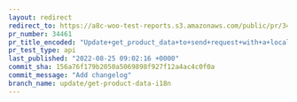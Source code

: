 ```yaml
---
layout: redirect
redirect_to: https://a8c-woo-test-reports.s3.amazonaws.com/public/pr/34461/api/index.html
pr_number: 34461
pr_title_encoded: "Update+get_product_data+to+send+request+with+a+locale+query+param+for+translation"
pr_test_type: api
last_published: "2022-08-25 09:02:16 +0000"
commit_sha: 156a76f179b2050a5069898f927f12a4ac4c0f0a
commit_message: "Add changelog"
branch_name: update/get-product-data-i18n
---
```

